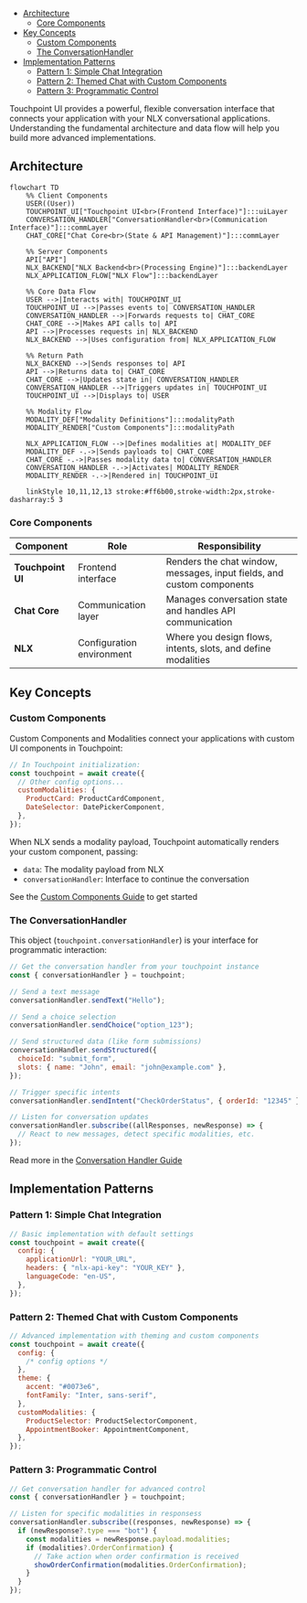 - [Architecture](#architecture)
  - [Core Components](#core-components)
- [Key Concepts](#key-concepts)
  - [Custom Components](#custom-components)
  - [The ConversationHandler](#the-conversationhandler)
- [Implementation Patterns](#implementation-patterns)
  - [Pattern 1: Simple Chat Integration](#pattern-1-simple-chat-integration)
  - [Pattern 2: Themed Chat with Custom Components](#pattern-2-themed-chat-with-custom-components)
  - [Pattern 3: Programmatic Control](#pattern-3-programmatic-control)

Touchpoint UI provides a powerful, flexible conversation interface that connects your application with your NLX conversational applications. Understanding the fundamental architecture and data flow will help you build more advanced implementations.

## Architecture

```mermaid
flowchart TD
    %% Client Components
    USER((User))
    TOUCHPOINT_UI["Touchpoint UI<br>(Frontend Interface)"]:::uiLayer
    CONVERSATION_HANDLER["ConversationHandler<br>(Communication Interface)"]:::commLayer
    CHAT_CORE["Chat Core<br>(State & API Management)"]:::commLayer

    %% Server Components
    API["API"]
    NLX_BACKEND["NLX Backend<br>(Processing Engine)"]:::backendLayer
    NLX_APPLICATION_FLOW["NLX Flow"]:::backendLayer

    %% Core Data Flow
    USER -->|Interacts with| TOUCHPOINT_UI
    TOUCHPOINT_UI -->|Passes events to| CONVERSATION_HANDLER
    CONVERSATION_HANDLER -->|Forwards requests to| CHAT_CORE
    CHAT_CORE -->|Makes API calls to| API
    API -->|Processes requests in| NLX_BACKEND
    NLX_BACKEND -->|Uses configuration from| NLX_APPLICATION_FLOW

    %% Return Path
    NLX_BACKEND -->|Sends responses to| API
    API -->|Returns data to| CHAT_CORE
    CHAT_CORE -->|Updates state in| CONVERSATION_HANDLER
    CONVERSATION_HANDLER -->|Triggers updates in| TOUCHPOINT_UI
    TOUCHPOINT_UI -->|Displays to| USER

    %% Modality Flow
    MODALITY_DEF["Modality Definitions"]:::modalityPath
    MODALITY_RENDER["Custom Components"]:::modalityPath

    NLX_APPLICATION_FLOW -->|Defines modalities at| MODALITY_DEF
    MODALITY_DEF -.->|Sends payloads to| CHAT_CORE
    CHAT_CORE -.->|Passes modality data to| CONVERSATION_HANDLER
    CONVERSATION_HANDLER -.->|Activates| MODALITY_RENDER
    MODALITY_RENDER -.->|Rendered in| TOUCHPOINT_UI

    linkStyle 10,11,12,13 stroke:#ff6b00,stroke-width:2px,stroke-dasharray:5 3
```

### Core Components

| Component         | Role                      | Responsibility                                                         |
| ----------------- | ------------------------- | ---------------------------------------------------------------------- |
| **Touchpoint UI** | Frontend interface        | Renders the chat window, messages, input fields, and custom components |
| **Chat Core**     | Communication layer       | Manages conversation state and handles API communication               |
| **NLX**           | Configuration environment | Where you design flows, intents, slots, and define modalities          |

## Key Concepts

### Custom Components

Custom Components and Modalities connect your applications with custom UI components in Touchpoint:

```javascript
// In Touchpoint initialization:
const touchpoint = await create({
  // Other config options...
  customModalities: {
    ProductCard: ProductCardComponent,
    DateSelector: DatePickerComponent,
  },
});
```

When NLX sends a modality payload, Touchpoint automatically renders your custom component, passing:

- `data`: The modality payload from NLX
- `conversationHandler`: Interface to continue the conversation

See the [Custom Components Guide](/guide-building-custom-components) to get started

### The ConversationHandler

This object (`touchpoint.conversationHandler`) is your interface for programmatic interaction:

```javascript
// Get the conversation handler from your touchpoint instance
const { conversationHandler } = touchpoint;

// Send a text message
conversationHandler.sendText("Hello");

// Send a choice selection
conversationHandler.sendChoice("option_123");

// Send structured data (like form submissions)
conversationHandler.sendStructured({
  choiceId: "submit_form",
  slots: { name: "John", email: "john@example.com" },
});

// Trigger specific intents
conversationHandler.sendIntent("CheckOrderStatus", { orderId: "12345" });

// Listen for conversation updates
conversationHandler.subscribe((allResponses, newResponse) => {
  // React to new messages, detect specific modalities, etc.
});
```

Read more in the [Conversation Handler Guide](/touchpoint-ui-ConversationHandler)

## Implementation Patterns

### Pattern 1: Simple Chat Integration

```javascript
// Basic implementation with default settings
const touchpoint = await create({
  config: {
    applicationUrl: "YOUR_URL",
    headers: { "nlx-api-key": "YOUR_KEY" },
    languageCode: "en-US",
  },
});
```

### Pattern 2: Themed Chat with Custom Components

```javascript
// Advanced implementation with theming and custom components
const touchpoint = await create({
  config: {
    /* config options */
  },
  theme: {
    accent: "#0073e6",
    fontFamily: "Inter, sans-serif",
  },
  customModalities: {
    ProductSelector: ProductSelectorComponent,
    AppointmentBooker: AppointmentComponent,
  },
});
```

### Pattern 3: Programmatic Control

```javascript
// Get conversation handler for advanced control
const { conversationHandler } = touchpoint;

// Listen for specific modalities in responsess
conversationHandler.subscribe((responses, newResponse) => {
  if (newResponse?.type === "bot") {
    const modalities = newResponse.payload.modalities;
    if (modalities?.OrderConfirmation) {
      // Take action when order confirmation is received
      showOrderConfirmation(modalities.OrderConfirmation);
    }
  }
});
```
